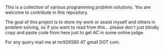 This is a collection of various programming problem solutions. You are welcome to contribute in this repository.

The goal of this project is to store my work or assist myself and others in problem solving, so if you want to read from this... please don't just blindly copy and paste code from here just to get AC in some online judge.


For any query mail me at mr926560 AT gmail DOT com.
